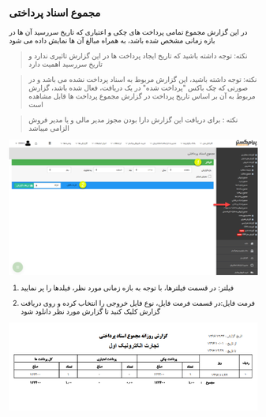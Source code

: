 ﻿## مجموع اسناد پرداختی

در این گزارش مجموع تمامی پرداخت های چکی و اعتباری که تاریخ سررسید آن ها در بازه زمانی مشخص شده باشد، به همراه مبالغ آن ها نمایش داده می شود


> نکته: توجه داشته باشید که تاریخ ایجاد پرداخت ها در این گزارش تاثیری ندارد و تاریخ سررسید اهمیت دارد

> نکته: توجه داشته باشید، این گزارش مربوط به اسناد پرداخت نشده می باشد و در صورتی که چک باکس "پرداخت شده" در یک دریافت، فعال شده باشد، گزارش مربوط به آن بر اساس تاریخ پرداخت در گزارش  مجموع پرداخت ها قابل مشاهده است

>  نکته : برای دریافت این گزارش دارا بودن مجوز مدیر مالی و یا مدیر فروش الزامی میباشد

![](TotalPcheck1.png)

1)  فیلتر: در قسمت فیلترها، با توجه به بازه زمانی مورد نظر، فیلدها را پر نمایید

2) فرمت فایل:در قسمت فرمت فایل، نوع فایل خروجی را انتخاب کرده و روی دریافت گزارش کلیک کنید تا گزارش مورد نظر دانلود شود

![](TotalPcheck2.png)

